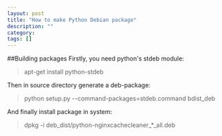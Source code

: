 ```yaml
---
layout: post
title: "How to make Python Debian package"
description: ""
category: 
tags: []
---
```


##Building packages
Firstly, you need python's stdeb module:

> apt-get install python-stdeb

Then in source directory generate a deb-package:

> python setup.py --command-packages=stdeb.command bdist_deb

And finally install package in system:

> dpkg -i deb_dist/python-nginxcachecleaner_*_all.deb
